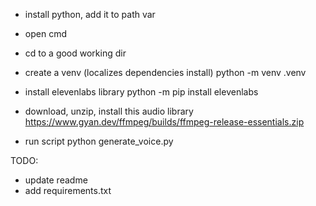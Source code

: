 - install python, add it to path var
- open cmd
- cd to a good working dir
- create a venv (localizes dependencies install)
	python -m venv .venv
- install elevenlabs library
	python -m pip install elevenlabs
- download, unzip, install this audio library
	https://www.gyan.dev/ffmpeg/builds/ffmpeg-release-essentials.zip
	
- run script
	python generate_voice.py


TODO:
- update readme
- add requirements.txt